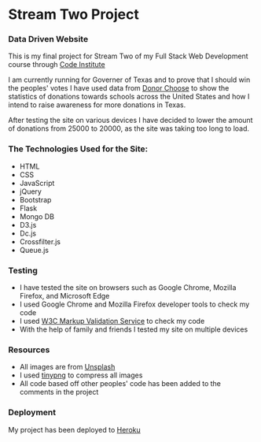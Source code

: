 # Stream Two Project

### Data Driven Website

This is my final project for Stream Two of my Full Stack Web Development course through [Code Institute](https://www.codeinstitute.net/)

I am currently running for Governer of Texas and to prove that I should win the peoples' votes I have used data from [Donor Choose](https://www.donorschoose.org/) to show the statistics of donations towards schools across the United States and how I intend to raise awareness for more donations in Texas.

 After testing the site on various devices I have decided to lower the amount of donations from 25000 to 20000, as the site was taking too long to load.

### The Technologies Used for the Site:

* HTML
* CSS
* JavaScript
* jQuery
* Bootstrap
* Flask
* Mongo DB
* D3.js
* Dc.js
* Crossfilter.js
* Queue.js

### Testing

* I have tested the site on browsers such as Google Chrome, Mozilla Firefox, and Microsoft Edge
* I used Google Chrome and Mozilla Firefox developer tools to check my code
* I used [W3C Markup Validation Service](https://validator.w3.org/) to check my code
* With the help of family and friends I tested my site on multiple devices

### Resources

- All images are from [Unsplash](https://unsplash.com/)
- I used [tinypng](https://tinypng.com/) to compress all images
- All code based off other peoples' code has been added to the comments in the project

### Deployment

My project has been deployed to [Heroku](https://mighty-dusk-45888.herokuapp.com/)